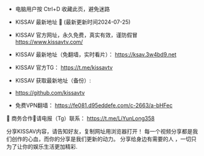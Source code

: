 - 电脑用户按 Ctrl+D 收藏此页，避免迷路

- KISSAV 最新地址 👋 (最新更新时间2024-07-25)

- KISSAV 官方网址，永久免费，真实有效，谨防假冒
https://www.kissavtv.com/

- KISSAV 最新地址（免翻墙，实时看片）：
https://ksav.3w4bd9.net

- KISSAV 官方TG：
https://t.me/kissavtv

- KISSAV 获取最新地址（备份）:
-  https://github.com/kissavtv

- 免费VPN翻墙：
 https://fe081.d95eddefe.com/c-2663/a-bHFec

🤝 商务合作🤝请电报（Tg）联系：
https://t.me/LiYunLong358

分享KISSAV内容，请告知好友，复制网址用浏览器打开！ 每一个视频分享都是我们创作的心血，而你的分享是我们更新的动力。 分享给身边有需要的人 ，一切只为了让你的娱乐生活更加精彩.
<!---
kissavtv/kissavtv is a ✨ special ✨ repository because its `README.md` (this file) appears on your GitHub profile.
You can click the Preview link to take a look at your changes.
--->
